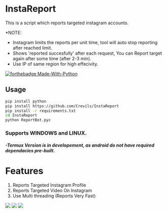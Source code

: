 # InstaReport
This is a script which reports targeted instagram accounts. 

*NOTE:
- Instagram limits the reports per unit time, tool will auto stop reporting after reached limit. 
- Shows 'reported succesfully' after each request, You can Report target again after some time (after 2-3 min). 
- Use IP of same region for high effecivity. 

[![forthebadge Made-With-Python](http://ForTheBadge.com/images/badges/made-with-python.svg)](https://www.python.org/)

## Usage 
```bash
pip install python
pip install https://github.com/Crevils/InstaReport
pip install -r requirements.txt
cd InstaReport
python ReportBot.pyc
```
### Supports WINDOWS and LINUX. 
##### -Termux Version is in developement, as android do not have required dependacies pre-built. 

# Features 
1. Reports Targeted Instagram Profile
2. Reports Targeted Video On Instagram
3. Use Multi threading (Reports Very Fast)


<a href="https://t.me/hackerExploits"><img src="https://img.shields.io/badge/Join-Telegram%20Channel-red.svg?logo=Telegram"></a>
<a href="https://t.me/hacker_Chatroom"><img src="https://img.shields.io/badge/Join-Telegram%20Group-blue.svg?logo=telegram"></a>
<a href="https://www.youtube.com/watch?v=7Z2dhGSUrT4"><img src="https://img.shields.io/badge/Video%20Tutorial-red.svg?logo=Youtube"></a>

